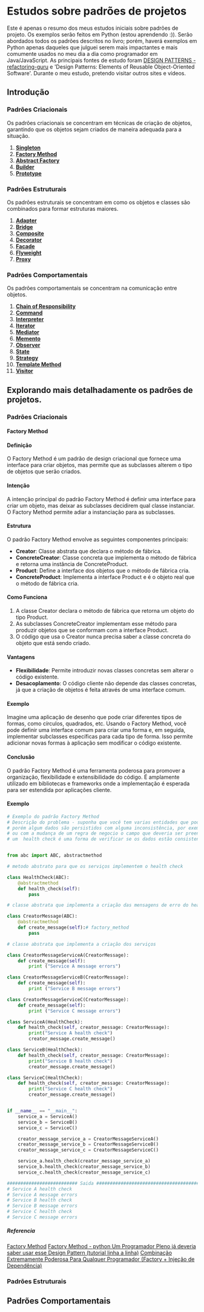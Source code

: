# Estudos sobre padrões de projetos

Este é apenas o resumo dos meus estudos iniciais sobre padrões de projeto. Os exemplos serão feitos em Python (estou aprendendo :)). Serão abordados todos os padrões descritos no livro; porém, haverá exemplos em Python apenas daqueles que julguei serem mais impactantes e mais comumente usados no meu dia a dia como programador em Java/JavaScript. As principais fontes de estudo foram [DESIGN PATTERNS -refactoring-guru](https://refactoring.guru/design-patterns) e 'Design Patterns: Elements of Reusable Object-Oriented Software'. Durante o meu estudo, pretendo visitar outros sites e vídeos.

## Introdução

### Padrões Criacionais
Os padrões criacionais se concentram em técnicas de criação de objetos, garantindo que os objetos sejam criados de maneira adequada para a situação.

1. **[Singleton](#singleton)**
2. **[Factory Method](#factory-method)**
3. **[Abstract Factory](#abstract-factory)**
4. **[Builder](#builder)**
5. **[Prototype](#prototype)**

### Padrões Estruturais
Os padrões estruturais se concentram em como os objetos e classes são combinados para formar estruturas maiores.

1. **[Adapter](#adapter)**
2. **[Bridge](#bridge)**
3. **[Composite](#composite)**
4. **[Decorator](#decorator)**
5. **[Facade](#facade)**
6. **[Flyweight](#flyweight)**
7. **[Proxy](#proxy)**

### Padrões Comportamentais
Os padrões comportamentais se concentram na comunicação entre objetos.

1. **[Chain of Responsibility](#chain-of-responsibility)**
2. **[Command](#command)**
3. **[Interpreter](#interpreter)**
4. **[Iterator](#iterator)**
5. **[Mediator](#mediator)**
6. **[Memento](#memento)**
7. **[Observer](#observer)**
8. **[State](#state)**
9. **[Strategy](#strategy)**
10. **[Template Method](#template-method)**
11. **[Visitor](#visitor)**


## Explorando mais detalhadamente os padrões de projetos.

### Padrões Criacionais


#### Factory Method

#### Definição
O Factory Method é um padrão de design criacional que fornece uma interface para criar objetos, mas permite que as subclasses alterem o tipo de objetos que serão criados.

#### Intenção
A intenção principal do padrão Factory Method é definir uma interface para criar um objeto, mas deixar as subclasses decidirem qual classe instanciar. O Factory Method permite adiar a instanciação para as subclasses.

#### Estrutura
O padrão Factory Method envolve as seguintes componentes principais:
- **Creator**: Classe abstrata que declara o método de fábrica.
- **ConcreteCreator**: Classe concreta que implementa o método de fábrica e retorna uma instância de ConcreteProduct.
- **Product**: Define a interface dos objetos que o método de fábrica cria.
- **ConcreteProduct**: Implementa a interface Product e é o objeto real que o método de fábrica cria.

#### Como Funciona
1. A classe Creator declara o método de fábrica que retorna um objeto do tipo Product.
2. As subclasses ConcreteCreator implementam esse método para produzir objetos que se conformam com a interface Product.
3. O código que usa o Creator nunca precisa saber a classe concreta do objeto que está sendo criado.

#### Vantagens
- **Flexibilidade**: Permite introduzir novas classes concretas sem alterar o código existente.
- **Desacoplamento**: O código cliente não depende das classes concretas, já que a criação de objetos é feita através de uma interface comum.

#### Exemplo
Imagine uma aplicação de desenho que pode criar diferentes tipos de formas, como círculos, quadrados, etc. Usando o Factory Method, você pode definir uma interface comum para criar uma forma e, em seguida, implementar subclasses específicas para cada tipo de forma. Isso permite adicionar novas formas à aplicação sem modificar o código existente.

#### Conclusão
O padrão Factory Method é uma ferramenta poderosa para promover a organização, flexibilidade e extensibilidade do código. É amplamente utilizado em bibliotecas e frameworks onde a implementação é esperada para ser estendida por aplicações cliente.

#### Exemplo

```python
# Exemplo do padrão Factory Method
# Descrição do problema - suponha que você tem varias entidades que podem ter dados persistidos em um banco de dados
# porém algum dados são persistidos com alguma inconsistência, por exemplo, o campo que deveria estar preenchido e não está
# ou com a mudança de um regra de negocio o campo que deveria ser preenchido com um valor passa a ser preenchido com outro algum similar
# um  health check é uma forma de verificar se os dados estão consistentes, porém cada entidade tem sua regra de negocio para verificar


from abc import ABC, abstractmethod

# metodo abstrato para que os serviços implementem o health check

class HealthCheck(ABC):
	@abstractmethod
	def health_check(self):
		pass

# classe abstrata que implementa a criação das mensagens de erro do health check

class CreatorMessage(ABC):
	@abstractmethod
	def create_message(self):# factory_method
		pass

# classe abstrata que implementa a criação dos serviços

class CreatorMessageServiceA(CreatorMessage):
	def create_message(self):
		print ("Service A message errors")

class CreatorMessageServiceB(CreatorMessage):
	def create_message(self):
		print ("Service B message errors")

class CreatorMessageServiceC(CreatorMessage):
	def create_message(self):
		print ("Service C message errors")

class ServiceA(HealthCheck):
	def health_check(self, creator_message: CreatorMessage):
		print("Service A health check")
		creator_message.create_message()

class ServiceB(HealthCheck):
	def health_check(self, creator_message: CreatorMessage):
		print("Service B health check")
		creator_message.create_message()

class ServiceC(HealthCheck):
	def health_check(self, creator_message: CreatorMessage):
		print("Service C health check")
		creator_message.create_message()


if __name__ == "__main__":
	service_a = ServiceA()
	service_b = ServiceB()
	service_c = ServiceC()

	creator_message_service_a = CreatorMessageServiceA()
	creator_message_service_b = CreatorMessageServiceB()
	creator_message_service_c = CreatorMessageServiceC()

	service_a.health_check(creator_message_service_a)
	service_b.health_check(creator_message_service_b)
	service_c.health_check(creator_message_service_c)

########################## Saida ###########################################
# Service A health check
# Service A message errors
# Service B health check
# Service B message errors
# Service C health check
# Service C message errors

```
##### Referencia
[Factory Method](https://refactoring.guru/design-patterns/factory-method)
[Factory Method - python  ](https://refactoring.guru/design-patterns/factory-method/python/example)
[Um Programador Pleno já deveria saber usar esse Design Pattern (tutorial linha a linha)](https://youtu.be/arAz2Ff8s88)
[Combinação Extremamente Poderosa Para Qualquer Programador (Factory + Injeção de Dependência)](https://youtu.be/uyOJ2jjBtBs)




### Padrões Estruturais

## Padrões Comportamentais
